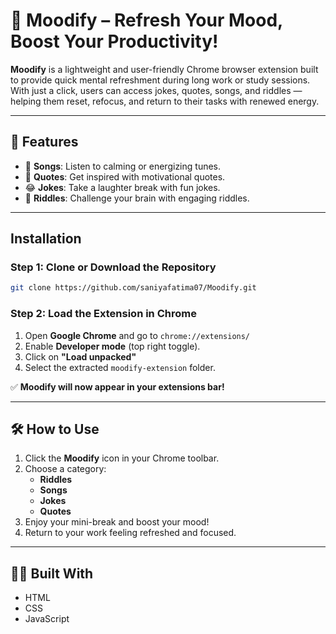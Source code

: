 
# 🌈 Moodify – Refresh Your Mood, Boost Your Productivity!

**Moodify** is a lightweight and user-friendly Chrome browser extension built to provide quick mental refreshment during long work or study sessions. With just a click, users can access jokes, quotes, songs, and riddles — helping them reset, refocus, and return to their tasks with renewed energy.

---

## 🚀 Features

- 🎵 **Songs**: Listen to calming or energizing tunes.
- 💬 **Quotes**: Get inspired with motivational quotes.
- 😂 **Jokes**: Take a laughter break with fun jokes.
- 🧠 **Riddles**: Challenge your brain with engaging riddles.

---

##  Installation

### Step 1: Clone or Download the Repository

```bash
git clone https://github.com/saniyafatima07/Moodify.git
```

### Step 2: Load the Extension in Chrome

1. Open **Google Chrome** and go to `chrome://extensions/`
2. Enable **Developer mode** (top right toggle).
3. Click on **"Load unpacked"**
4. Select the extracted `moodify-extension` folder.

✅ **Moodify will now appear in your extensions bar!**

---

## 🛠️ How to Use

1. Click the **Moodify** icon in your Chrome toolbar.
2. Choose a category:
   -  **Riddles**
   -  **Songs**
   -  **Jokes**
   -  **Quotes**
3. Enjoy your mini-break and boost your mood!
4. Return to your work feeling refreshed and focused. 

---

## 👩‍💻 Built With

- HTML  
- CSS  
- JavaScript  
